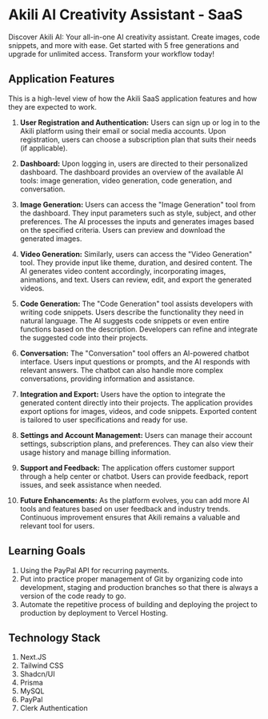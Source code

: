 # Akili AI Creativity Assistant - SaaS

Discover Akili AI: Your all-in-one AI creativity assistant. Create images, code snippets, and more with ease. Get started with 5 free generations and upgrade for unlimited access. Transform your workflow today!

## Application Features

This is a high-level view of how the Akili SaaS application features and how they are expected to work.

1.  **User Registration and Authentication:** Users can sign up or log in to the Akili platform using their email or social media accounts. Upon registration, users can choose a subscription plan that suits their needs (if applicable).

2.  **Dashboard:** Upon logging in, users are directed to their personalized dashboard. The dashboard provides an overview of the available AI tools: image generation, video generation, code generation, and conversation.

3.  **Image Generation:** Users can access the "Image Generation" tool from the dashboard. They input parameters such as style, subject, and other preferences. The AI processes the inputs and generates images based on the specified criteria. Users can preview and download the generated images.

4.  **Video Generation:** Similarly, users can access the "Video Generation" tool. They provide input like theme, duration, and desired content. The AI generates video content accordingly, incorporating images, animations, and text. Users can review, edit, and export the generated videos.

5.  **Code Generation:** The "Code Generation" tool assists developers with writing code snippets. Users describe the functionality they need in natural language. The AI suggests code snippets or even entire functions based on the description. Developers can refine and integrate the suggested code into their projects.

6.  **Conversation:** The "Conversation" tool offers an AI-powered chatbot interface. Users input questions or prompts, and the AI responds with relevant answers. The chatbot can also handle more complex conversations, providing information and assistance.

7.  **Integration and Export:** Users have the option to integrate the generated content directly into their projects. The application provides export options for images, videos, and code snippets. Exported content is tailored to user specifications and ready for use.

8.  **Settings and Account Management:** Users can manage their account settings, subscription plans, and preferences. They can also view their usage history and manage billing information.

9.  **Support and Feedback:** The application offers customer support through a help center or chatbot. Users can provide feedback, report issues, and seek assistance when needed.

10. **Future Enhancements:** As the platform evolves, you can add more AI tools and features based on user feedback and industry trends. Continuous improvement ensures that Akili remains a valuable and relevant tool for users.

## Learning Goals

1. Using the PayPal API for recurring payments.
2. Put into practice proper management of Git by organizing code into development, staging and production branches so that there is always a version of the code ready to go.
3. Automate the repetitive process of building and deploying the project to production by deployment to Vercel Hosting.

## Technology Stack

1. Next.JS
2. Tailwind CSS
3. Shadcn/UI
4. Prisma
5. MySQL
6. PayPal
7. Clerk Authentication
